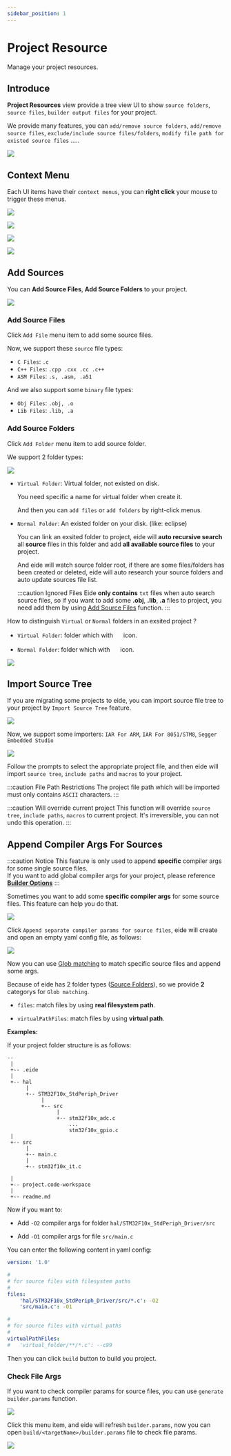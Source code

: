 ```yaml
---
sidebar_position: 1
---
```


# Project Resource

Manage your project resources.

## Introduce

**Project Resources** view provide a tree view UI to show `source folders`, `source files`, `builder output files` for your project.

We provide many features, you can `add/remove source folders`, `add/remove source files`, `exclude/include source files/folders`, `modify file path for existed source files` .....

![](/img/proj_res_preview.png)

## Context Menu

Each UI items have their `context menus`, you can **right click** your mouse to trigger these menus.

![](/img/ctx_menu_prj.png)

![](/img/ctx_menu_prj_res.png)

![](/img/ctx_menu_prj_folder.png)

![](/img/ctx_menu_prj_file.png)

## Add Sources

You can **Add Source Files**, **Add Source Folders** to your project.

![](/img/prj_res_add_src_file.png)

### Add Source Files

Click `Add File` menu item to add some source files.

Now, we support these `source` file types:

- `C Files`: `.c`
- `C++ Files`: `.cpp .cxx .cc .c++`
- `ASM Files`: `.s, .asm, .a51`

And we also support some `binary` file types:

- `Obj Files`: `.obj, .o`
- `Lib Files`: `.lib, .a`

### Add Source Folders

Click `Add Folder` menu item to add source folder.

We support 2 folder types:

![](/img/prj_res_folder_typ.png)

- `Virtual Folder`: Virtual folder, not existed on disk.

  You need specific a name for virtual folder when create it.

  And then you can `add files` or `add folders` by right-click menus.

- `Normal Folder`: An existed folder on your disk. (like: eclipse)

  You can link an exsited folder to project, eide will **auto recursive search** all **source** files in this folder and add **all available source files** to your project.

  And eide will watch source folder root, if there are some files/folders has been created or deleted, eide will auto research your source folders and auto update sources file list.

  :::caution Ignored Files
  Eide **only contains** `txt` files when auto search source files, so if you want to add some **.obj**, **.lib**, **.a** files to project, you need add them by using [Add Source Files](#add-source-files) function.
  :::

How to distinguish `Virtual` or `Normal` folders in an exsited project ?

- `Virtual Folder`: folder which with <img width="16px" bor src="/img/icon/folder_virtual.svg"/> icon.

- `Normal Folder`: folder which with <img width="16px" bor src="/img/icon/folder_root.svg"/> icon.

![](/img/prj_res_folder_typ_cmp.png)

## Import Source Tree

If you are migrating some projects to eide, you can import source file tree to your project by `Import Source Tree` feature.

![](/img/prj_res_imp_src_tree.png)

Now, we support some importers: `IAR For ARM`, `IAR For 8051/STM8`, `Segger Embedded Studio`

![](/img/prj_res_imp_src_tree_importers.png)

Follow the prompts to select the appropriate project file, and then eide will import `source tree`, `include paths` and `macros` to your project.

:::caution File Path Restrictions
The project file path which will be imported must only contains `ASCII` characters.
:::

:::caution Will override current project
This function will override `source tree`, `include paths`, `macros` to current project. It's irreversible, you can not undo this operation.
:::

## Append Compiler Args For Sources

:::caution Notice
This feature is only used to append **specific** compiler args for some single source files.<br/>
If you want to add global compiler args for your project, please reference [**Builder Options**](../advance/builder#advance-configurations)
:::

Sometimes you want to add some **specific compiler args** for some source files. This feature can help you do that.

![](/img/prj_res_add_src_file_args.png)

Click `Append separate compiler params for source files`, eide will create and open an empty yaml config file, as follows:

![](/img/prj_res_add_src_file_args_preview.png)

Now you can use [Glob matching](https://www.npmjs.com/package/micromatch) to match specific source files and append some args.

Because of eide has 2 folder types ([Source Folders](#add-source-folders)), so we provide **2** categorys for `Glob matching`.

- `files`: match files by using **real filesystem path**.

- `virtualPathFiles`: match files by using **virtual path**.

**Examples:**

If your project folder structure is as follows:

```
--
 |
 +-- .eide
 |
 +-- hal
      |
      +-- STM32F10x_StdPeriph_Driver
           |
           +-- src
                |
                +-- stm32f10x_adc.c
                    ...
                    stm32f10x_gpio.c
 |
 +-- src
      |
      +-- main.c
      |
      +-- stm32f10x_it.c

 |
 +-- project.code-workspace
 |
 +-- readme.md
```

Now if you want to:

- Add `-O2` compiler args for folder `hal/STM32F10x_StdPeriph_Driver/src`

- Add `-O1` compiler args for file `src/main.c`

You can enter the following content in yaml config:

```yaml
version: '1.0'

#
# for source files with filesystem paths
#
files:
    'hal/STM32F10x_StdPeriph_Driver/src/*.c': -O2
    'src/main.c': -O1

#
# for source files with virtual paths
#
virtualPathFiles:
#   'virtual_folder/**/*.c': --c99
```

Then you can click `build` button to build you project.

### Check File Args

If you want to check compiler params for source files, you can use `generate builder.params` function.

![](/img/prj_gen_builder_params.png)

Click this menu item, and eide will refresh `builder.params`, now you can open `build/<targetName>/builder.params` file to check file params.

![](/img/prj_builder_params_src_args.png)

